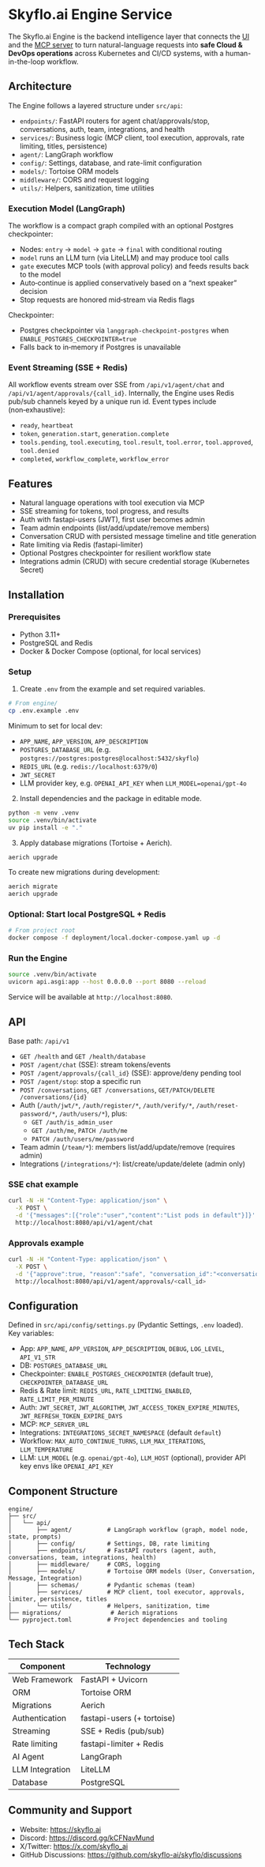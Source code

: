 # Skyflo.ai Engine Service

The Skyflo.ai Engine is the backend intelligence layer that connects the [UI](../ui) and the [MCP server](../mcp) to turn natural-language requests into **safe Cloud & DevOps operations** across Kubernetes and CI/CD systems, with a human-in-the-loop workflow.

## Architecture

The Engine follows a layered structure under `src/api`:

- `endpoints/`: FastAPI routers for agent chat/approvals/stop, conversations, auth, team, integrations, and health
- `services/`: Business logic (MCP client, tool execution, approvals, rate limiting, titles, persistence)
- `agent/`: LangGraph workflow
- `config/`: Settings, database, and rate-limit configuration
- `models/`: Tortoise ORM models
- `middleware/`: CORS and request logging
- `utils/`: Helpers, sanitization, time utilities

### Execution Model (LangGraph)

The workflow is a compact graph compiled with an optional Postgres checkpointer:

- Nodes: `entry` → `model` → `gate` → `final` with conditional routing
- `model` runs an LLM turn (via LiteLLM) and may produce tool calls
- `gate` executes MCP tools (with approval policy) and feeds results back to the model
- Auto‑continue is applied conservatively based on a “next speaker” decision
- Stop requests are honored mid‑stream via Redis flags

Checkpointer:
- Postgres checkpointer via `langgraph-checkpoint-postgres` when `ENABLE_POSTGRES_CHECKPOINTER=true`
- Falls back to in‑memory if Postgres is unavailable

### Event Streaming (SSE + Redis)

All workflow events stream over SSE from `/api/v1/agent/chat` and `/api/v1/agent/approvals/{call_id}`. Internally, the Engine uses Redis pub/sub channels keyed by a unique run id. Event types include (non‑exhaustive):

- `ready`, `heartbeat`
- `token`, `generation.start`, `generation.complete`
- `tools.pending`, `tool.executing`, `tool.result`, `tool.error`, `tool.approved`, `tool.denied`
- `completed`, `workflow_complete`, `workflow_error`

## Features

- Natural language operations with tool execution via MCP
- SSE streaming for tokens, tool progress, and results
- Auth with fastapi-users (JWT), first user becomes admin
- Team admin endpoints (list/add/update/remove members)
- Conversation CRUD with persisted message timeline and title generation
- Rate limiting via Redis (fastapi-limiter)
- Optional Postgres checkpointer for resilient workflow state
- Integrations admin (CRUD) with secure credential storage (Kubernetes Secret)

## Installation

### Prerequisites

- Python 3.11+
- PostgreSQL and Redis
- Docker & Docker Compose (optional, for local services)

### Setup

1) Create `.env` from the example and set required variables.

```bash
# From engine/
cp .env.example .env
```

Minimum to set for local dev:
- `APP_NAME`, `APP_VERSION`, `APP_DESCRIPTION`
- `POSTGRES_DATABASE_URL` (e.g. `postgres://postgres:postgres@localhost:5432/skyflo`)
- `REDIS_URL` (e.g. `redis://localhost:6379/0`)
- `JWT_SECRET`
- LLM provider key, e.g. `OPENAI_API_KEY` when `LLM_MODEL=openai/gpt-4o`

2) Install dependencies and the package in editable mode.

```bash
python -m venv .venv
source .venv/bin/activate
uv pip install -e "."
```

3) Apply database migrations (Tortoise + Aerich).

```bash
aerich upgrade
```

To create new migrations during development:

```bash
aerich migrate
aerich upgrade
```

### Optional: Start local PostgreSQL + Redis

```bash
# From project root
docker compose -f deployment/local.docker-compose.yaml up -d
```

### Run the Engine

```bash
source .venv/bin/activate
uvicorn api.asgi:app --host 0.0.0.0 --port 8080 --reload
```

Service will be available at `http://localhost:8080`.

## API

Base path: `/api/v1`

- `GET /health` and `GET /health/database`
- `POST /agent/chat` (SSE): stream tokens/events
- `POST /agent/approvals/{call_id}` (SSE): approve/deny pending tool
- `POST /agent/stop`: stop a specific run
- `POST /conversations`, `GET /conversations`, `GET/PATCH/DELETE /conversations/{id}`
- Auth (`/auth/jwt/*`, `/auth/register/*`, `/auth/verify/*`, `/auth/reset-password/*`, `/auth/users/*`), plus:
  - `GET /auth/is_admin_user`
  - `GET /auth/me`, `PATCH /auth/me`
  - `PATCH /auth/users/me/password`
- Team admin (`/team/*`): members list/add/update/remove (requires admin)
 - Integrations (`/integrations/*`): list/create/update/delete (admin only)

### SSE chat example

```bash
curl -N -H "Content-Type: application/json" \
  -X POST \
  -d '{"messages":[{"role":"user","content":"List pods in default"}]}' \
  http://localhost:8080/api/v1/agent/chat
```

### Approvals example

```bash
curl -N -H "Content-Type: application/json" \
  -X POST \
  -d '{"approve":true, "reason":"safe", "conversation_id":"<conversation-uuid>"}' \
  http://localhost:8080/api/v1/agent/approvals/<call_id>
```

## Configuration

Defined in `src/api/config/settings.py` (Pydantic Settings, `.env` loaded). Key variables:

- App: `APP_NAME`, `APP_VERSION`, `APP_DESCRIPTION`, `DEBUG`, `LOG_LEVEL`, `API_V1_STR`
- DB: `POSTGRES_DATABASE_URL`
- Checkpointer: `ENABLE_POSTGRES_CHECKPOINTER` (default true), `CHECKPOINTER_DATABASE_URL`
- Redis & Rate limit: `REDIS_URL`, `RATE_LIMITING_ENABLED`, `RATE_LIMIT_PER_MINUTE`
- Auth: `JWT_SECRET`, `JWT_ALGORITHM`, `JWT_ACCESS_TOKEN_EXPIRE_MINUTES`, `JWT_REFRESH_TOKEN_EXPIRE_DAYS`
- MCP: `MCP_SERVER_URL`
 - Integrations: `INTEGRATIONS_SECRET_NAMESPACE` (default `default`)
- Workflow: `MAX_AUTO_CONTINUE_TURNS`, `LLM_MAX_ITERATIONS`, `LLM_TEMPERATURE`
- LLM: `LLM_MODEL` (e.g. `openai/gpt-4o`), `LLM_HOST` (optional), provider API key envs like `OPENAI_API_KEY`

## Component Structure

```
engine/
├── src/
│   └── api/
│       ├── agent/          # LangGraph workflow (graph, model node, state, prompts)
│       ├── config/         # Settings, DB, rate limiting
│       ├── endpoints/      # FastAPI routers (agent, auth, conversations, team, integrations, health)
│       ├── middleware/     # CORS, logging
│       ├── models/         # Tortoise ORM models (User, Conversation, Message, Integration)
│       ├── schemas/        # Pydantic schemas (team)
│       ├── services/       # MCP client, tool executor, approvals, limiter, persistence, titles
│       └── utils/          # Helpers, sanitization, time
├── migrations/              # Aerich migrations
└── pyproject.toml          # Project dependencies and tooling
```

## Tech Stack

| Component            | Technology                       |
|----------------------|----------------------------------|
| Web Framework        | FastAPI + Uvicorn                |
| ORM                  | Tortoise ORM                     |
| Migrations           | Aerich                           |
| Authentication       | fastapi-users (+ tortoise)       |
| Streaming            | SSE + Redis (pub/sub)            |
| Rate limiting        | fastapi-limiter + Redis          |
| AI Agent             | LangGraph                        |
| LLM Integration      | LiteLLM                          |
| Database             | PostgreSQL                       |

## Community and Support

- Website: https://skyflo.ai
- Discord: https://discord.gg/kCFNavMund
- X/Twitter: https://x.com/skyflo_ai
- GitHub Discussions: https://github.com/skyflo-ai/skyflo/discussions
